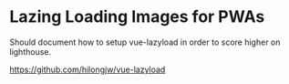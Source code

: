 # Lazing Loading Images for PWAs

Should document how to setup vue-lazyload in order to score higher on lighthouse.

https://github.com/hilongjw/vue-lazyload
